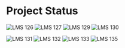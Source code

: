 # Project Status

![LMS 126][lms_126]
![LMS 127][lms_127]
![LMS 129][lms_129]
![LMS 130][lms_130]

![LMS 131][lms_131]
![LMS 132][lms_132]
![LMS 133][lms_133]
![LMS 135][lms_135]

<!-- Change REPO_NAME for the name of your repository -->
[lms_126]: https://byob.yarr.is/linero-tech/kotlin-hw-MaryamShaghaghi/module_126
[lms_127]: https://byob.yarr.is/linero-tech/kotlin-hw-MaryamShaghaghi/module_127
[lms_129]: https://byob.yarr.is/linero-tech/kotlin-hw-MaryamShaghaghi/module_129
[lms_130]: https://byob.yarr.is/linero-tech/kotlin-hw-MaryamShaghaghi/module_130
[lms_131]: https://byob.yarr.is/linero-tech/kotlin-hw-MaryamShaghaghi/module_131
[lms_132]: https://byob.yarr.is/linero-tech/kotlin-hw-MaryamShaghaghi/module_132
[lms_133]: https://byob.yarr.is/linero-tech/kotlin-hw-MaryamShaghaghi/module_133
[lms_135]: https://byob.yarr.is/linero-tech/kotlin-hw-MaryamShaghaghi/module_135
